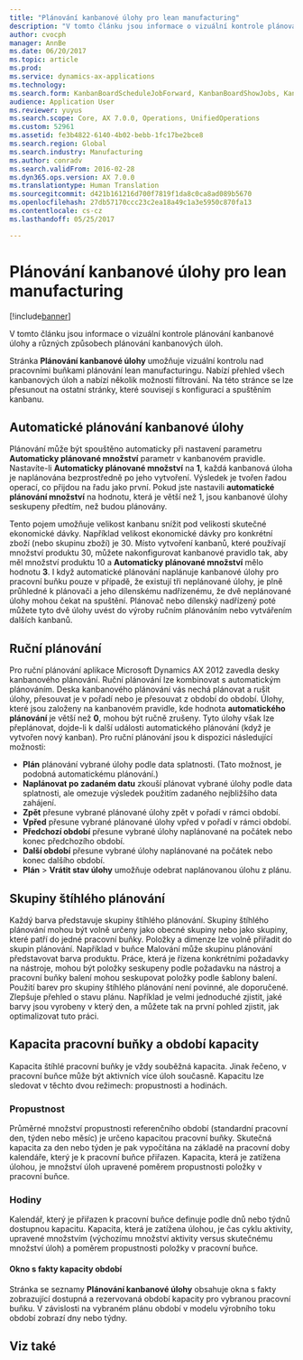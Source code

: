 ```yaml
---
title: "Plánování kanbanové úlohy pro lean manufacturing"
description: "V tomto článku jsou informace o vizuální kontrole plánování kanbanové úlohy a různých způsobech plánování kanbanových úloh."
author: cvocph
manager: AnnBe
ms.date: 06/20/2017
ms.topic: article
ms.prod: 
ms.service: dynamics-ax-applications
ms.technology: 
ms.search.form: KanbanBoardScheduleJobForward, KanbanBoardShowJobs, KanbanJobSchedulingListPage
audience: Application User
ms.reviewer: yuyus
ms.search.scope: Core, AX 7.0.0, Operations, UnifiedOperations
ms.custom: 52961
ms.assetid: fe3b4822-6140-4b02-bebb-1fc17be2bce8
ms.search.region: Global
ms.search.industry: Manufacturing
ms.author: conradv
ms.search.validFrom: 2016-02-28
ms.dyn365.ops.version: AX 7.0.0
ms.translationtype: Human Translation
ms.sourcegitcommit: d421b161216d700f7819f1da8c0ca8ad089b5670
ms.openlocfilehash: 27db57170ccc23c2ea18a49c1a3e5950c870fa13
ms.contentlocale: cs-cz
ms.lasthandoff: 05/25/2017

---
```


# <a name="kanban-job-scheduling-for-lean-manufacturing"></a>Plánování kanbanové úlohy pro lean manufacturing

[!include[banner](../includes/banner.md)]


V tomto článku jsou informace o vizuální kontrole plánování kanbanové úlohy a různých způsobech plánování kanbanových úloh.  

Stránka **Plánování kanbanové úlohy** umožňuje vizuální kontrolu nad pracovními buňkami plánování lean manufacturingu. Nabízí přehled všech kanbanových úloh a nabízí několik možností filtrování. Na této stránce se lze přesunout na ostatní stránky, které souvisejí s konfigurací a spuštěním kanbanu.

## <a name="automatic-scheduling-of-kanban-jobs"></a>Automatické plánování kanbanové úlohy
Plánování může být spouštěno automaticky při nastavení parametru **Automaticky plánované množství** parametr v kanbanovém pravidle. Nastavíte-li **Automaticky plánované množství** na **1**, každá kanbanová úloha je naplánována bezprostředně po jeho vytvoření. Výsledek je tvořen řadou operací, co přijdou na řadu jako první. Pokud jste nastavili **automatické plánování množství** na hodnotu, která je větší než 1, jsou kanbanové úlohy seskupeny předtím, než budou plánovány. 

Tento pojem umožňuje velikost kanbanu snížit pod velikosti skutečné ekonomické dávky. Například velikost ekonomické dávky pro konkrétní zboží (nebo skupinu zboží) je 30. Místo vytvoření kanbanů, které používají množství produktu 30, můžete nakonfigurovat kanbanové pravidlo tak, aby měl množství produktu 10 a **Automaticky plánované množství** mělo hodnotu **3**. I když automatické plánování naplánuje kanbanové úlohy pro pracovní buňku pouze v případě, že existují tři neplánované úlohy, je plně průhledné k plánovači a jeho dílenskému nadřízenému, že dvě neplánované úlohy mohou čekat na spuštění. Plánovač nebo dílenský nadřízený poté můžete tyto dvě úlohy uvést do výroby ručním plánováním nebo vytvářením dalších kanbanů.

## <a name="manual-scheduling"></a>Ruční plánování
Pro ruční plánování aplikace Microsoft Dynamics AX 2012 zavedla desky kanbanového plánování. Ruční plánování lze kombinovat s automatickým plánováním. Deska kanbanového plánování vás nechá plánovat a rušit úlohy, přesouvat je v pořadí nebo je přesouvat z období do období. Úlohy, které jsou založeny na kanbanovém pravidle, kde hodnota **automatického plánování** je větší než **0**, mohou být ručně zrušeny. Tyto úlohy však lze přeplánovat, dojde-li k další události automatického plánování (když je vytvořen nový kanban). Pro ruční plánování jsou k dispozici následující možnosti:

-   **Plán** plánování vybrané úlohy podle data splatnosti. (Tato možnost, je podobná automatickému plánování.)
-   **Naplánovat po zadaném datu** zkouší plánovat vybrané úlohy podle data splatnosti, ale omezuje výsledek použitím zadaného nejbližšího data zahájení.
-   **Zpět** přesune vybrané plánované úlohy zpět v pořadí v rámci období.
-   **Vpřed** přesune vybrané plánované úlohy vpřed v pořadí v rámci období.
-   **Předchozí období** přesune vybrané úlohy naplánované na počátek nebo konec předchozího období.
-   **Další období** přesune vybrané úlohy naplánované na počátek nebo konec dalšího období.
-   **Plán** &gt; **Vrátit stav úlohy** umožňuje odebrat naplánovanou úlohu z plánu.

## <a name="lean-scheduling-groups"></a>Skupiny štíhlého plánování
Každý barva představuje skupiny štíhlého plánování. Skupiny štíhlého plánování mohou být volně určeny jako obecné skupiny nebo jako skupiny, které patří do jedné pracovní buňky. Položky a dimenze lze volně přiřadit do skupin plánování. Například v buňce Malování může skupinu plánování představovat barva produktu. Práce, která je řízena konkrétními požadavky na nástroje, mohou být položky seskupeny podle požadavku na nástroj a pracovní buňky balení mohou seskupovat položky podle šablony balení. Použití barev pro skupiny štíhlého plánování není povinné, ale doporučené. Zlepšuje přehled o stavu plánu. Například je velmi jednoduché zjistit, jaké barvy jsou vyrobeny v který den, a můžete tak na první pohled zjistit, jak optimalizovat tuto práci.

## <a name="work-cell-capacity-and-period-capacity"></a>Kapacita pracovní buňky a období kapacity
Kapacita štíhlé pracovní buňky je vždy souběžná kapacita. Jinak řečeno, v pracovní buňce může být aktivních více úloh současně. Kapacitu lze sledovat v těchto dvou režimech: propustnosti a hodinách.

### <a name="throughput"></a>Propustnost

Průměrné množství propustnosti referenčního období (standardní pracovní den, týden nebo měsíc) je určeno kapacitou pracovní buňky. Skutečná kapacita za den nebo týden je pak vypočítána na základě na pracovní doby kalendáře, který je k pracovní buňce přiřazen. Kapacita, která je zatížena úlohou, je množství úloh upravené poměrem propustnosti položky v pracovní buňce.

### <a name="hours"></a>Hodiny

Kalendář, který je přiřazen k pracovní buňce definuje podle dnů nebo týdnů dostupnou kapacitu. Kapacita, která je zatížena úlohou, je čas cyklu aktivity, upravené množstvím (výchozímu množství aktivity versus skutečnému množství úloh) a poměrem propustnosti položky v pracovní buňce.

#### <a name="period-capacity-factbox"></a>Okno s fakty kapacity období

Stránka se seznamy **Plánování kanbanové úlohy** obsahuje okna s fakty zobrazující dostupná a rezervovaná období kapacity pro vybranou pracovní buňku. V závislosti na vybraném plánu období v modelu výrobního toku období zobrazí dny nebo týdny.

<a name="see-also"></a>Viz také
--------




